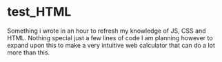 # test_HTML
Something i wrote in an hour to refresh my knowledge of JS, CSS and HTML. Nothing special just a few lines of code
I am planning however to expand upon this to make a very intuitive web calculator that can do a lot more than this.
